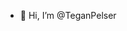 - 👋 Hi, I’m @TeganPelser

<!---
TeganPelser/TeganPelser is a ✨ special ✨ repository because its `README.md` (this file) appears on your GitHub profile.
You can click the Preview link to take a look at your changes.
--->
